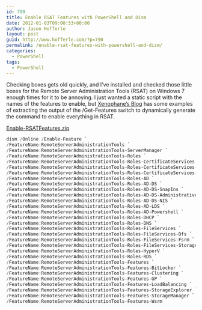 ```yaml
---
id: 790
title: Enable RSAT Features with PowerShell and Dism
date: 2012-01-03T09:00:53+00:00
author: Jason Hofferle
layout: post
guid: http://www.hofferle.com/?p=790
permalink: /enable-rsat-features-with-powershell-and-dism/
categories:
  - PowerShell
tags:
  - PowerShell
---
```

Checking boxes gets old quickly, and I&#8217;ve installed and checked those little boxes for the Remote Server Administration Tools (RSAT) on Windows 7 enough times for it to be annoying. I just wanted a static script with the names of the features to enable, but [Xenophane&#8217;s Blog](http://www.xipher.dk/WordPress/?p=338 "Xenophane's Blog") has some examples of extracting the output of the /Get-Features switch to dynamically generate the command to enable everything in RSAT.

[Enable-RSATFeatures.zip](/assets/img/Enable-RSATFeatures.zip)

```powershell
dism /Online /Enable-Feature `
/FeatureName:RemoteServerAdministrationTools `
/FeatureName:RemoteServerAdministrationTools-ServerManager `
/FeatureName:RemoteServerAdministrationTools-Roles `
/FeatureName:RemoteServerAdministrationTools-Roles-CertificateServices `
/FeatureName:RemoteServerAdministrationTools-Roles-CertificateServices-CA `
/FeatureName:RemoteServerAdministrationTools-Roles-CertificateServices-OnlineResponder `
/FeatureName:RemoteServerAdministrationTools-Roles-AD `
/FeatureName:RemoteServerAdministrationTools-Roles-AD-DS `
/FeatureName:RemoteServerAdministrationTools-Roles-AD-DS-SnapIns `
/FeatureName:RemoteServerAdministrationTools-Roles-AD-DS-AdministrativeCenter `
/FeatureName:RemoteServerAdministrationTools-Roles-AD-DS-NIS `
/FeatureName:RemoteServerAdministrationTools-Roles-AD-LDS `
/FeatureName:RemoteServerAdministrationTools-Roles-AD-Powershell `
/FeatureName:RemoteServerAdministrationTools-Roles-DHCP `
/FeatureName:RemoteServerAdministrationTools-Roles-DNS `
/FeatureName:RemoteServerAdministrationTools-Roles-FileServices `
/FeatureName:RemoteServerAdministrationTools-Roles-FileServices-Dfs `
/FeatureName:RemoteServerAdministrationTools-Roles-FileServices-Fsrm `
/FeatureName:RemoteServerAdministrationTools-Roles-FileServices-StorageMgmt `
/FeatureName:RemoteServerAdministrationTools-Roles-HyperV `
/FeatureName:RemoteServerAdministrationTools-Roles-RDS `
/FeatureName:RemoteServerAdministrationTools-Features `
/FeatureName:RemoteServerAdministrationTools-Features-BitLocker `
/FeatureName:RemoteServerAdministrationTools-Features-Clustering `
/FeatureName:RemoteServerAdministrationTools-Features-GP `
/FeatureName:RemoteServerAdministrationTools-Features-LoadBalancing `
/FeatureName:RemoteServerAdministrationTools-Features-StorageExplorer `
/FeatureName:RemoteServerAdministrationTools-Features-StorageManager `
/FeatureName:RemoteServerAdministrationTools-Features-Wsrm
```